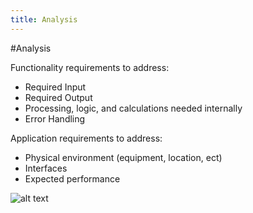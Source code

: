 ```yaml
---
title: Analysis
---
```


#Analysis

Functionality requirements to address:
- Required Input
- Required Output
- Processing, logic, and calculations needed internally
- Error Handling

Application requirements to address:
- Physical environment (equipment, location, ect)
- Interfaces
- Expected performance
  

![alt text](http://www.altusinsight.de/wp-content/uploads/2015/04/AltusInsight_Requirement_Analysis-1140x590.jpg "Requirements Analysis")
